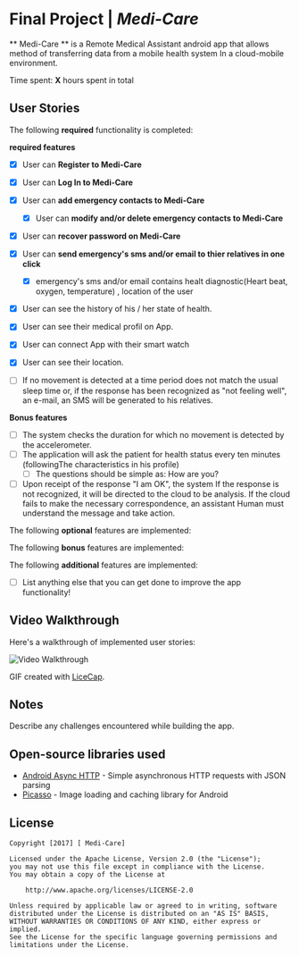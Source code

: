 # Final Project | *Medi-Care*

** Medi-Care ** is a Remote Medical Assistant android app that allows method of transferring data from a mobile health system In a cloud-mobile environment.

Time spent: **X** hours spent in total

## User Stories

The following **required** functionality is completed:

**required features**

* [x] User can **Register to Medi-Care** 
* [x] User can **Log In to Medi-Care** 
* [x] User can **add emergency contacts to Medi-Care** 
	* [x] User can **modify and/or  delete emergency contacts to Medi-Care**
* [x] User can **recover password on Medi-Care**
* [x] User can **send  emergency's sms and/or email to thier relatives in one click**
	* [x] emergency's sms and/or email contains healt diagnostic(Heart beat, oxygen, temperature) , location of the user
* [x] User can see the history of his / her state of health.
* [x] User can see their medical profil on App.
* [x] User can connect App with their smart watch
* [x] User can see their location.



* [ ] If no movement is detected at a time period does not match the usual sleep time or, if the response has been recognized as "not feeling well", an e-mail, an SMS will be generated to his relatives.
 

**Bonus features**
* [ ] The system checks the duration for which no movement is detected by the accelerometer.
* [ ] The application will ask the patient for health status every ten minutes (followingThe characteristics in his profile)
	* [ ]  The questions should be simple as: How are you?
* [ ] Upon receipt of the response "I am OK", the system If the response is not recognized, it will be directed to the cloud to be analysis. If the cloud fails to make the necessary correspondence, an assistant Human must understand the message and take action.

The following **optional** features are implemented:


The following **bonus** features are implemented:



The following **additional** features are implemented:

* [ ] List anything else that you can get done to improve the app functionality!

## Video Walkthrough

Here's a walkthrough of implemented user stories:

<img src='https://github.com/Milestone2/Remote-medical-assistant/blob/master/image.png' title='Video Walkthrough' width='' alt='Video Walkthrough' />

GIF created with [LiceCap](http://www.cockos.com/licecap/).





## Notes

Describe any challenges encountered while building the app.

## Open-source libraries used

- [Android Async HTTP](https://github.com/loopj/android-async-http) - Simple asynchronous HTTP requests with JSON parsing
- [Picasso](http://square.github.io/picasso/) - Image loading and caching library for Android

## License

    Copyright [2017] [ Medi-Care]

    Licensed under the Apache License, Version 2.0 (the "License");
    you may not use this file except in compliance with the License.
    You may obtain a copy of the License at

        http://www.apache.org/licenses/LICENSE-2.0

    Unless required by applicable law or agreed to in writing, software
    distributed under the License is distributed on an "AS IS" BASIS,
    WITHOUT WARRANTIES OR CONDITIONS OF ANY KIND, either express or implied.
    See the License for the specific language governing permissions and
    limitations under the License.
